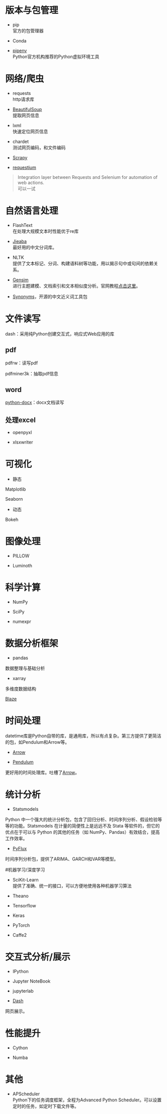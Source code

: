# 版本与包管理

- pip  
官方的包管理器

- Conda

- [pipenv](https://github.com/pypa/pipenv)  
Python官方机构推荐的Python虚拟环境工具

# 网络/爬虫
- requests  
http请求库

- [BeautifulSoup](https://www.crummy.com/software/BeautifulSoup/)  
提取网页信息

- lxml  
快速定位网页信息

- chardet  
测试网页编码，和文件编码

- [Scrapy](https://scrapy.org)

- [requestium](https://github.com/tryolabs/requestium)  
> Integration layer between Requests and Selenium for automation of web actions.  
可以一试

# 自然语言处理
- FlashText  
在处理大规模文本时性能优于re库

- [Jieaba](https://github.com/fxsjy/jieba)  
最好用的中文分词库。

- NLTK  
提供了文本标记、分词、构建语料树等功能，用以揭示句中或句间的依赖关系。

- [Gensim](https://radimrehurek.com/gensim/index.html)  
进行主题建模、文档索引和文本相似度分析。官网教程[点击这里](https://radimrehurek.com/gensim/tutorial.html)。

- [Synonyms](https://github.com/huyingxi/Synonyms)，开源的中文近义词工具包

# 文件读写


dash：采用纯Python创建交互式，响应式Web应用的库

## pdf
pdfrw：读写pdf

pdfminer3k：抽取pdf信息

## word
[python-docx](https://python-docx.readthedocs.io/en/latest/)：docx文档读写

## 处理excel
- openpyxl

- xlsxwriter

# 可视化

- 静态

Matplotlib

Seaborn

- 动态

Bokeh

# 图像处理
- PILLOW

- Luminoth

# 科学计算

- NumPy

- SciPy

- numexpr

# 数据分析框架

- pandas

数据整理与基础分析

- xarray

多维度数据结构

[Blaze](http://blaze.readthedocs.io/en/latest/index.html)

# 时间处理

datetime库是Python自带的库，是通用库，所以有点复杂。第三方提供了更简洁的包，如Pendulum和Arrow等。

- [Arrow](https://github.com/crsmithdev/arrow/)

- [Pendulum](https://github.com/sdispater/pendulum)

更好用的时间处理库。吐槽了[Arrow](https://github.com/crsmithdev/arrow/)。

# 统计分析

- Statsmodels

Python 中一个强大的统计分析包，包含了回归分析、时间序列分析、假设检验等等的功能。Statsmodels 在计量的简便性上是远远不及 Stata 等软件的，但它的优点在于可以与 Python 的其他的任务（如 NumPy、Pandas）有效结合，提高工作效率。

- [PyFlux](https://github.com/RJT1990/pyflux)

时间序列分析包，提供了ARIMA、GARCH和VAR等模型。

#机器学习/深度学习

- SciKit-Learn  
提供了准确、统一的接口，可以方便地使用各种机器学习算法

- Theano 

- Tensorflow 

- Keras

- PyTorch

- Caffe2

# 交互式分析/展示
- IPython

- Jupyter NoteBook

- jupyterlab

- [Dash](https://plot.ly/products/dash/)

网页展示。

# 性能提升

- Cython

- Numba

# 其他
- APScheduler  
Python下的任务调度框架，全程为Advanced Python Scheduler。可以设置定时的任务，如定时下载文件等。